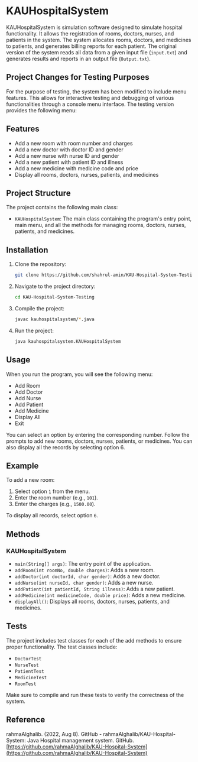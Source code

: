 # KAUHospitalSystem

KAUHospitalSystem is simulation software designed to simulate hospital functionality. It allows the registration of rooms, doctors, nurses, and patients in the system. The system allocates rooms, doctors, and medicines to patients, and generates billing reports for each patient. The original version of the system reads all data from a given input file (`input.txt`) and generates results and reports in an output file (`Output.txt`).

## Project Changes for Testing Purposes

For the purpose of testing, the system has been modified to include menu features. This allows for interactive testing and debugging of various functionalities through a console menu interface. The testing version provides the following menu:

## Features

- Add a new room with room number and charges
- Add a new doctor with doctor ID and gender
- Add a new nurse with nurse ID and gender
- Add a new patient with patient ID and illness
- Add a new medicine with medicine code and price
- Display all rooms, doctors, nurses, patients, and medicines

## Project Structure

The project contains the following main class:

- `KAUHospitalSystem`: The main class containing the program's entry point, main menu, and all the methods for managing rooms, doctors, nurses, patients, and medicines.

## Installation

1. Clone the repository:
    ```bash
    git clone https://github.com/shahrul-amin/KAU-Hospital-System-Testing.git
    ```

2. Navigate to the project directory:
    ```bash
    cd KAU-Hospital-System-Testing
    ```

3. Compile the project:
    ```bash
    javac kauhospitalsystem/*.java
    ```

4. Run the project:
    ```bash
    java kauhospitalsystem.KAUHospitalSystem
    ```

## Usage

When you run the program, you will see the following menu:
- Add Room
- Add Doctor
- Add Nurse
- Add Patient
- Add Medicine
- Display All
- Exit

You can select an option by entering the corresponding number. Follow the prompts to add new rooms, doctors, nurses, patients, or medicines. You can also display all the records by selecting option 6.

## Example

To add a new room:

1. Select option `1` from the menu.
2. Enter the room number (e.g., `101`).
3. Enter the charges (e.g., `1500.00`).

To display all records, select option `6`.

## Methods

### KAUHospitalSystem

- `main(String[] args)`: The entry point of the application.
- `addRoom(int roomNo, double charges)`: Adds a new room.
- `addDoctor(int doctorId, char gender)`: Adds a new doctor.
- `addNurse(int nurseId, char gender)`: Adds a new nurse.
- `addPatient(int patientId, String illness)`: Adds a new patient.
- `addMedicine(int medicineCode, double price)`: Adds a new medicine.
- `displayAll()`: Displays all rooms, doctors, nurses, patients, and medicines.

## Tests

The project includes test classes for each of the add methods to ensure proper functionality. The test classes include:

- `DoctorTest`
- `NurseTest`
- `PatientTest`
- `MedicineTest`
- `RoomTest`

Make sure to compile and run these tests to verify the correctness of the system.

## Reference

rahmaAlghalib. (2022, Aug 8). GitHub - rahmaAlghalib/KAU-Hospital-System: Java Hospital management system. GitHub. [https://github.com/rahmaAlghalib/KAU-Hospital-System](https://github.com/rahmaAlghalib/KAU-Hospital-System)

